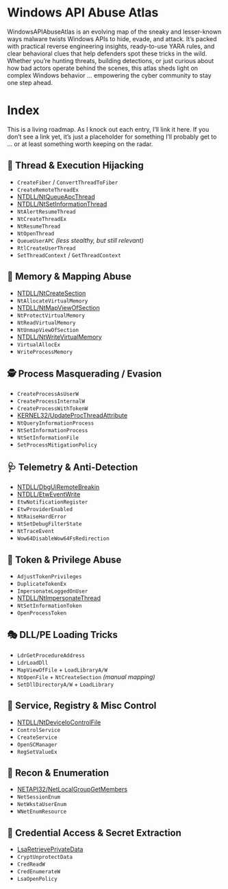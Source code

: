 # Windows API Abuse Atlas
WindowsAPIAbuseAtlas is an evolving map of the sneaky and lesser-known ways malware twists Windows APIs to hide, evade, and attack. It’s packed with practical reverse engineering insights, ready-to-use YARA rules, and clear behavioral clues that help defenders spot these tricks in the wild. Whether you’re hunting threats, building detections, or just curious about how bad actors operate behind the scenes, this atlas sheds light on complex Windows behavior ... empowering the cyber community to stay one step ahead.

# Index
This is a living roadmap. As I knock out each entry, I’ll link it here. If you don’t see a link yet, it’s just a placeholder for something I’ll probably get to ... or at least something worth keeping on the radar.

## 🧠 Thread & Execution Hijacking

- `CreateFiber` / `ConvertThreadToFiber`
- `CreateRemoteThreadEx`
- [NTDLL/NtQueueApcThread](./NTDLL/NtQueueApcThread/)
- [NTDLL/NtSetInformationThread](./NTDLL/NtSetInformationThread/)
- `NtAlertResumeThread`
- `NtCreateThreadEx`
- `NtResumeThread`
- `NtOpenThread`
- `QueueUserAPC` *(less stealthy, but still relevant)*
- `RtlCreateUserThread`
- `SetThreadContext` / `GetThreadContext`

## 🧬 Memory & Mapping Abuse

- [NTDLL/NtCreateSection](./NTDLL/NtCreateSection/)
- `NtAllocateVirtualMemory`
- [NTDLL/NtMapViewOfSection](./NTDLL/NtMapViewOfSection/)
- `NtProtectVirtualMemory`
- `NtReadVirtualMemory`
- `NtUnmapViewOfSection`
- [NTDLL/NtWriteVirtualMemory](./NTDLL/NtWriteVirtualMemory/)
- `VirtualAllocEx`
- `WriteProcessMemory`

## 🕵️ Process Masquerading / Evasion

- `CreateProcessAsUserW`
- `CreateProcessInternalW`
- `CreateProcessWithTokenW`
- [KERNEL32/UpdateProcThreadAttribute](./KERNEL32/UpdateProcThreadAttribute/)
- `NtQueryInformationProcess`
- `NtSetInformationProcess`
- `NtSetInformationFile`
- `SetProcessMitigationPolicy`

## 🩺 Telemetry & Anti-Detection

- [NTDLL/DbgUiRemoteBreakin](./NTDLL/DbgUiRemoteBreakin/)
- [NTDLL/EtwEventWrite](./NTDLL/EtwEventWrite/)
- `EtwNotificationRegister`
- `EtwProviderEnabled`
- `NtRaiseHardError`
- `NtSetDebugFilterState`
- `NtTraceEvent`
- `Wow64DisableWow64FsRedirection`

## 🔐 Token & Privilege Abuse

- `AdjustTokenPrivileges`
- `DuplicateTokenEx`
- `ImpersonateLoggedOnUser`
- [NTDLL/NtImpersonateThread](./NTDLL/NtImpersonateThread/)
- `NtSetInformationToken`
- `OpenProcessToken`

## 🎭 DLL/PE Loading Tricks

- `LdrGetProcedureAddress`
- `LdrLoadDll`
- `MapViewOfFile` + `LoadLibraryA/W`
- `NtOpenFile` + `NtCreateSection` *(manual mapping)*
- `SetDllDirectoryA/W` + `LoadLibrary`

## 🧩 Service, Registry & Misc Control

- [NTDLL/NtDeviceIoControlFile](./NTDLL/NtDeviceIoControlFile/)
- `ControlService`
- `CreateService`
- `OpenSCManager`
- `RegSetValueEx`

## 🧭 Recon & Enumeration

- [NETAPI32/NetLocalGroupGetMembers](./NETAPI32/NetLocalGroupGetMembers/)
- `NetSessionEnum`
- `NetWkstaUserEnum`
- `WNetEnumResource`

## 🪪 Credential Access & Secret Extraction

- [LsaRetrievePrivateData](./ADVAPI32/LsaRetrievePrivateData/)
- `CryptUnprotectData`
- `CredReadW`
- `CredEnumerateW`
- `LsaOpenPolicy`



